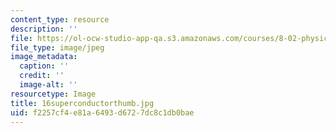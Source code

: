```yaml
---
content_type: resource
description: ''
file: https://ol-ocw-studio-app-qa.s3.amazonaws.com/courses/8-02-physics-ii-electricity-and-magnetism-spring-2007/f2257cf4e81a6493d6727dc8c1db0bae_16superconductorthumb.jpg
file_type: image/jpeg
image_metadata:
  caption: ''
  credit: ''
  image-alt: ''
resourcetype: Image
title: 16superconductorthumb.jpg
uid: f2257cf4-e81a-6493-d672-7dc8c1db0bae
---
```


